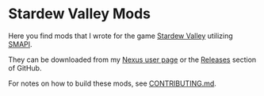 # Stardew Valley Mods

Here you find mods that I wrote for the game [Stardew Valley](https://www.stardewvalley.net/) utilizing [SMAPI](https://smapi.io/).

They can be downloaded from my [Nexus user page](https://www.nexusmods.com/users/56376082?tab=user+files)
or the [Releases](https://github.com/desto-git/sdv-mods/releases) section of GitHub.

For notes on how to build these mods, see
[CONTRIBUTING.md](CONTRIBUTING.md).